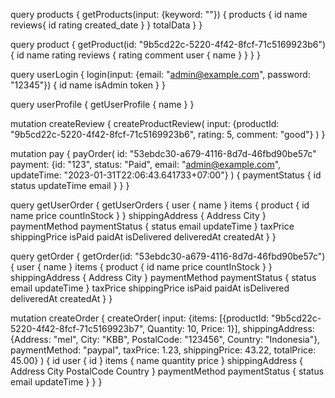 query products {
getProducts(input: {keyword: ""}) {
products {
id
name
reviews{
id
rating
created_date
}
}
totalData
}
}

query product {
getProduct(id: "9b5cd22c-5220-4f42-8fcf-71c5169923b6") {
id
name
rating
reviews {
rating
comment
user {
name
}
}
}
}

query userLogin {
login(input: {email: "admin@example.com", password: "12345"}) {
id
name
isAdmin
token
}
}

query userProfile {
getUserProfile {
name
}
}

mutation createReview {
createProductReview(
input: {productId: "9b5cd22c-5220-4f42-8fcf-71c5169923b6", rating: 5, comment: "good"}
)
}

mutation pay {
payOrder(
id: "53ebdc30-a679-4116-8d7d-46fbd90be57c"
payment: {id: "123", status: "Paid", email: "admin@example.com", updateTime: "2023-01-31T22:06:43.641733+07:00"}
) {
paymentStatus {
id
status
updateTime
email
}
}
}

query getUserOrder {
getUserOrders {
user {
name
}
items {
product {
id
name
price
countInStock
}
}
shippingAddress {
Address
City
}
paymentMethod
paymentStatus {
status
email
updateTime
}
taxPrice
shippingPrice
isPaid
paidAt
isDelivered
deliveredAt
createdAt
}
}

query getOrder {
getOrder(id: "53ebdc30-a679-4116-8d7d-46fbd90be57c") {
user {
name
}
items {
product {
id
name
price
countInStock
}
}
shippingAddress {
Address
City
}
paymentMethod
paymentStatus {
status
email
updateTime
}
taxPrice
shippingPrice
isPaid
paidAt
isDelivered
deliveredAt
createdAt
}
}

mutation createOrder {
createOrder(
input: {items: [{productId: "9b5cd22c-5220-4f42-8fcf-71c5169923b7", Quantity: 10, Price: 1}], shippingAddress: {Address: "mel", City: "KBB", PostalCode: "123456", Country: "Indonesia"}, paymentMethod: "paypal", taxPrice: 1.23, shippingPrice: 43.22, totalPrice: 45.00}
) {
id
user {
id
}
items {
name
quantity
price
}
shippingAddress {
Address
City
PostalCode
Country
}
paymentMethod
paymentStatus {
status
email
updateTime
}
}
}
